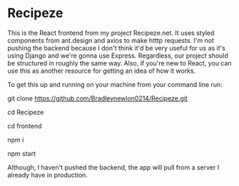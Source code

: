 # Recipeze

This is the React frontend from my project Recipeze.net. It uses styled components from ant.design and axios to make htttp requests. I'm not pushing the backend because I don't think it'd be very useful for us as it's using Django and we're gonna use Express. Regardless, our project should be structured in roughly the same way. Also, if you're new to React, you can use this as another resource for getting an idea of how it works.

To get this up and running on your machine from your command line run:

git clone https://github.com/Bradleynewlon0214/Recipeze.git

cd Recipeze

cd frontend

npm i

npm start


Although, I haven't pushed the backend, the app will pull from a server I already have in production.
